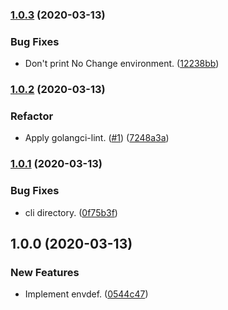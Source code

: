 ### [1.0.3](https://github.com/locona/envdef/compare/v1.0.2...v1.0.3) (2020-03-13)


### Bug Fixes

* Don't print No Change environment. ([12238bb](https://github.com/locona/envdef/commit/12238bbd3d54a1c58233e986d102de5772bd0ad5))

### [1.0.2](https://github.com/locona/envdef/compare/v1.0.1...v1.0.2) (2020-03-13)


### Refactor

* Apply golangci-lint. ([#1](https://github.com/locona/envdef/issues/1)) ([7248a3a](https://github.com/locona/envdef/commit/7248a3a6b4866010b194f41d2b25c7f91d251dc0))

### [1.0.1](https://github.com/locona/envdef/compare/v1.0.0...v1.0.1) (2020-03-13)


### Bug Fixes

* cli directory. ([0f75b3f](https://github.com/locona/envdef/commit/0f75b3f7e1a6394dbaec54bf82ebc004c3b15f2c))

## 1.0.0 (2020-03-13)


### New Features

* Implement envdef. ([0544c47](https://github.com/locona/envdef/commit/0544c47f8a3f3d07c73bd1219e68ae73c6e1efee))
